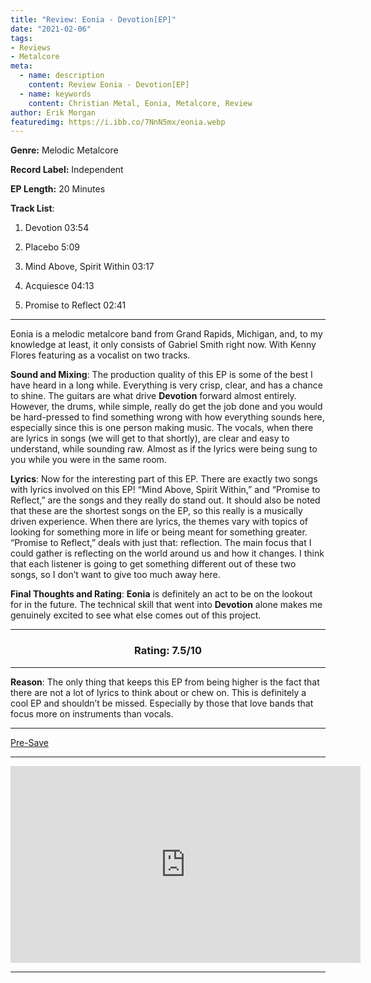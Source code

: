 ```yaml
---
title: "Review: Eonia - Devotion[EP]"
date: "2021-02-06"
tags:
- Reviews
- Metalcore
meta:
  - name: description
    content: Review Eonia - Devotion[EP]
  - name: keywords
    content: Christian Metal, Eonia, Metalcore, Review
author: Erik Morgan   
featuredimg: https://i.ibb.co/7NnN5mx/eonia.webp
---
```


**Genre:** Melodic Metalcore 

**Record Label:** Independent

**EP Length:** 20 Minutes

**Track List**: 

1. Devotion 03:54

2. Placebo 5:09

3. Mind Above, Spirit Within 03:17

4. Acquiesce 04:13

5. Promise to Reflect 02:41

<hr>

Eonia is a melodic metalcore band from Grand Rapids, Michigan, and, to my knowledge at least, it only consists of Gabriel Smith right now. With Kenny Flores featuring as a vocalist on two tracks. 

**Sound and Mixing**: The production quality of this EP is some of the best I have heard in a long while. Everything is very crisp, clear, and has a chance to shine. The guitars are what drive **Devotion** forward almost entirely. However, the drums, while simple, really do get the job done and you would be hard-pressed to find something wrong with how everything sounds here, especially since this is one person making music. The vocals, when there are lyrics in songs (we will get to that shortly), are clear and easy to understand, while sounding raw. Almost as if the lyrics were being sung to you while you were in the same room.

**Lyrics**: Now for the interesting part of this EP. There are exactly two songs with lyrics involved on this EP! “Mind Above, Spirit Within,” and “Promise to Reflect,” are the songs and they really do stand out. It should also be noted that these are the shortest songs on the EP, so this really is a musically driven experience. When there are lyrics, the themes vary with topics of looking for something more in life or being meant for something greater. “Promise to Reflect,” deals with just that: reflection. The main focus that I could gather is reflecting on the world around us and how it changes. I think that each listener is going to get something different out of these two songs, so I don’t want to give too much away here.

**Final Thoughts and Rating**: **Eonia** is definitely an act to be on the lookout for in the future. The technical skill that went into **Devotion** alone makes me genuinely excited to see what else comes out of this project. 

<hr>

<h3 style="text-align: center">Rating: 7.5/10</h3>

<hr>

**Reason**: The only thing that keeps this EP from being higher is the fact that there are not a lot of lyrics to think about or chew on. This is definitely a cool EP and shouldn’t be missed. Especially by those that love bands that focus more on instruments than vocals.

<hr>

[Pre-Save]()

<hr>

<div class="video-container"><iframe src="https://www.youtube.com/embed/5hBHMLE2iBA" width="560" height="315" frameborder="0"></iframe></div>

<hr>